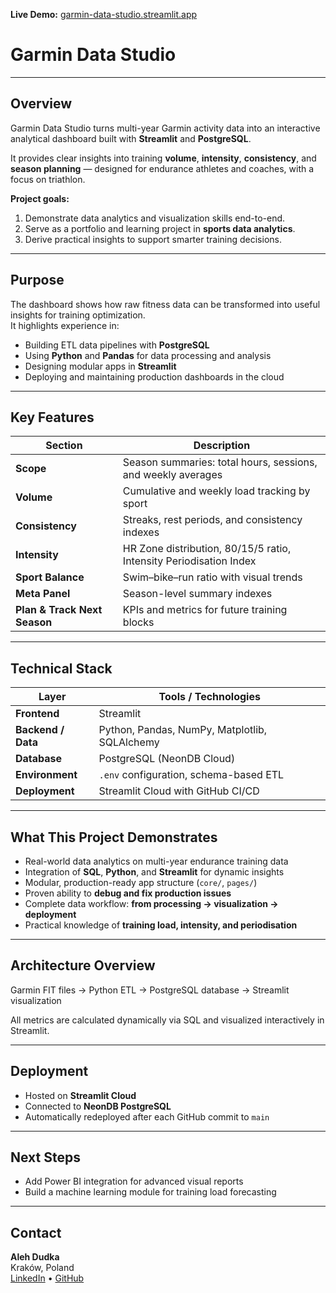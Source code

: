 **Live Demo:** [garmin-data-studio.streamlit.app](https://garmin-data-studio.streamlit.app)

# Garmin Data Studio

---

## Overview

Garmin Data Studio turns multi-year Garmin activity data into an interactive analytical dashboard built with **Streamlit** and **PostgreSQL**.

It provides clear insights into training **volume**, **intensity**, **consistency**, and **season planning** — designed for endurance athletes and coaches, with a focus on triathlon.

**Project goals:**
1. Demonstrate data analytics and visualization skills end-to-end.  
2. Serve as a portfolio and learning project in **sports data analytics**.  
3. Derive practical insights to support smarter training decisions.

---

## Purpose

The dashboard shows how raw fitness data can be transformed into useful insights for training optimization.  
It highlights experience in:

- Building ETL data pipelines with **PostgreSQL**  
- Using **Python** and **Pandas** for data processing and analysis  
- Designing modular apps in **Streamlit**  
- Deploying and maintaining production dashboards in the cloud  

---

## Key Features

| Section | Description |
|----------|-------------|
| **Scope** | Season summaries: total hours, sessions, and weekly averages |
| **Volume** | Cumulative and weekly load tracking by sport |
| **Consistency** | Streaks, rest periods, and consistency indexes |
| **Intensity** | HR Zone distribution, 80/15/5 ratio, Intensity Periodisation Index |
| **Sport Balance** | Swim–bike–run ratio with visual trends |
| **Meta Panel** | Season-level summary indexes |
| **Plan & Track Next Season** | KPIs and metrics for future training blocks |

---

## Technical Stack

| Layer | Tools / Technologies |
|-------|----------------------|
| **Frontend** | Streamlit |
| **Backend / Data** | Python, Pandas, NumPy, Matplotlib, SQLAlchemy |
| **Database** | PostgreSQL (NeonDB Cloud) |
| **Environment** | `.env` configuration, schema-based ETL |
| **Deployment** | Streamlit Cloud with GitHub CI/CD |

---

## What This Project Demonstrates

- Real-world data analytics on multi-year endurance training data  
- Integration of **SQL**, **Python**, and **Streamlit** for dynamic insights  
- Modular, production-ready app structure (`core/`, `pages/`)  
- Proven ability to **debug and fix production issues**  
- Complete data workflow: **from processing → visualization → deployment**  
- Practical knowledge of **training load, intensity, and periodisation**

---

## Architecture Overview

Garmin FIT files → Python ETL → PostgreSQL database → Streamlit visualization

All metrics are calculated dynamically via SQL and visualized interactively in Streamlit.

---

## Deployment

- Hosted on **Streamlit Cloud**  
- Connected to **NeonDB PostgreSQL**  
- Automatically redeployed after each GitHub commit to `main`  

---

## Next Steps

- Add Power BI integration for advanced visual reports  
- Build a machine learning module for training load forecasting  

---

## Contact

**Aleh Dudka**  
Kraków, Poland  
[LinkedIn](https://www.linkedin.com/in/olegdudka/) • [GitHub](https://github.com/dudkinov)
